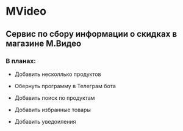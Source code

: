 # MVideo

## Сервис по сбору информации о скидках в магазине М.Видео

### В планах: 

* Добавить несколлько продуктов

* Обернуть программу в Телеграм бота

* Добавить поиск по продуктам

* Добавить избранные товары

* Добавить уведоиления


